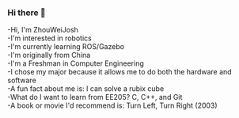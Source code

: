 ### Hi there 👋

-Hi, I'm ZhouWeiJosh  
-I'm interested in robotics  
-I'm currently learning ROS/Gazebo  
-I'm originally from China  
-I'm a Freshman in Computer Engineering  
-I chose my major because it allows me to do both the hardware and software  
-A fun fact about me is: I can solve a rubix cube  
-What do I want to learn from EE205? C, C++, and Git  
-A book or movie I'd recommend is: Turn Left, Turn Right (2003)


<!--
**ZhouWeiJosh/zhouweijosh** is a ✨ _special_ ✨ repository because its `README.md` (this file) appears on your GitHub profile.

Here are some ideas to get you started:

- 🔭 I’m currently working on ...
- 🌱 I’m currently learning ...
- 👯 I’m looking to collaborate on ...
- 🤔 I’m looking for help with ...
- 💬 Ask me about ...
- 📫 How to reach me: ...
- 😄 Pronouns: ...
- ⚡ Fun fact: ...
-->
